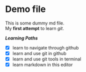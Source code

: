 # Demo file
This is some dummy md file.  
My **first attempt** to learn *git*.

***Learning Paths***
- [x] learn to navigate through github
- [x] learn and use git in github
- [x] learn and use git tools in terminal
- [x] learn markdown in this editor
